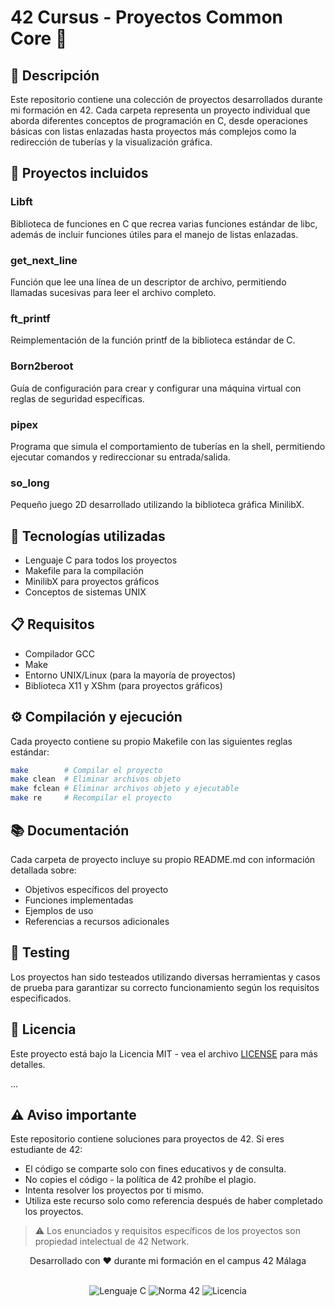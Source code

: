 # 42 Cursus - Proyectos Common Core 🚀

## 📝 Descripción
Este repositorio contiene una colección de proyectos desarrollados durante mi formación en 42. Cada carpeta representa un proyecto individual que aborda diferentes conceptos de programación en C, desde operaciones básicas con listas enlazadas hasta proyectos más complejos como la redirección de tuberías y la visualización gráfica.

## 📂 Proyectos incluidos

### Libft
Biblioteca de funciones en C que recrea varias funciones estándar de libc, además de incluir funciones útiles para el manejo de listas enlazadas.

### get_next_line
Función que lee una línea de un descriptor de archivo, permitiendo llamadas sucesivas para leer el archivo completo.

### ft_printf
Reimplementación de la función printf de la biblioteca estándar de C.

### Born2beroot
Guía de configuración para crear y configurar una máquina virtual con reglas de seguridad específicas.

### pipex
Programa que simula el comportamiento de tuberías en la shell, permitiendo ejecutar comandos y redireccionar su entrada/salida.

### so_long
Pequeño juego 2D desarrollado utilizando la biblioteca gráfica MinilibX.

## 🔧 Tecnologías utilizadas
- Lenguaje C para todos los proyectos
- Makefile para la compilación
- MinilibX para proyectos gráficos
- Conceptos de sistemas UNIX

## 📋 Requisitos
- Compilador GCC
- Make
- Entorno UNIX/Linux (para la mayoría de proyectos)
- Biblioteca X11 y XShm (para proyectos gráficos)

## ⚙️ Compilación y ejecución
Cada proyecto contiene su propio Makefile con las siguientes reglas estándar:
```bash
make        # Compilar el proyecto
make clean  # Eliminar archivos objeto
make fclean # Eliminar archivos objeto y ejecutable
make re     # Recompilar el proyecto
```

## 📚 Documentación
Cada carpeta de proyecto incluye su propio README.md con información detallada sobre:
- Objetivos específicos del proyecto
- Funciones implementadas
- Ejemplos de uso
- Referencias a recursos adicionales

## 🧪 Testing
Los proyectos han sido testeados utilizando diversas herramientas y casos de prueba para garantizar su correcto funcionamiento según los requisitos especificados.

## 📄 Licencia
Este proyecto está bajo la Licencia MIT - vea el archivo [LICENSE](LICENSE) para más detalles.

...

## ⚠️ Aviso importante
Este repositorio contiene soluciones para proyectos de 42. Si eres estudiante de 42:
- El código se comparte solo con fines educativos y de consulta.
- No copies el código - la política de 42 prohíbe el plagio.
- Intenta resolver los proyectos por ti mismo.
- Utiliza este recurso solo como referencia después de haber completado los proyectos.

> ⚠️ Los enunciados y requisitos específicos de los proyectos son propiedad intelectual de 42 Network.

<div align="center">
    <p>Desarrollado con ❤️ durante mi formación en el campus 42 Málaga</p>
    <br>
    <img src="https://img.shields.io/badge/Lenguaje-C-blue?style=for-the-badge&logo=c" alt="Lenguaje C"/>
    <img src="https://img.shields.io/badge/Norma-42-red?style=for-the-badge" alt="Norma 42"/>
    <img src="https://img.shields.io/badge/Licencia-MIT-yellow?style=for-the-badge" alt="Licencia"/>
</div>
